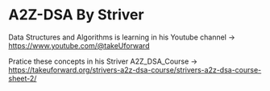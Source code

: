 # A2Z-DSA By Striver

Data Structures and Algorithms is learning in his Youtube channel -> https://www.youtube.com/@takeUforward

Pratice these concepts in his Striver A2Z_DSA_Course -> https://takeuforward.org/strivers-a2z-dsa-course/strivers-a2z-dsa-course-sheet-2/
